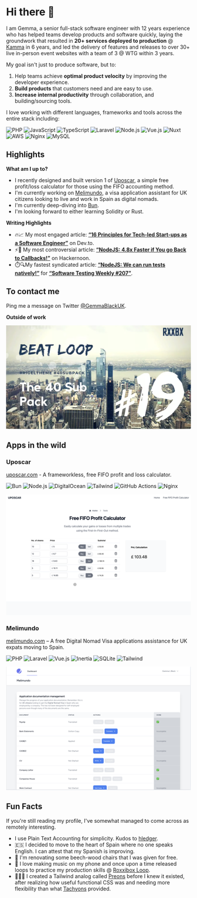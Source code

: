 # Hi there 👋

I am Gemma, a senior full-stack software engineer with 12 years experience who has helped teams develop products and software quickly, laying the groundwork that resulted in **20+ services deployed to production** @ [Kamma](https://kammadata.com) in 6 years, and led the delivery of features and releases to over 30+ live in-person event websites with a team of 3 @ WTG within 3 years.

My goal isn't just to produce software, but to:

1. Help teams achieve **optimal product velocity** by improving the developer experience.
2. **Build products** that customers need and are easy to use.
3. **Increase internal productivity** through collaboration, and building/sourcing tools.

I love working with different languages, frameworks and tools across the entire stack including:

![PHP](https://img.shields.io/badge/PHP-777BB4.svg?style=for-the-badge&logo=PHP&logoColor=white)
![JavaScript](https://img.shields.io/badge/JavaScript-F7DF1E.svg?style=for-the-badge&logo=JavaScript&logoColor=black)
![TypeScript](https://img.shields.io/badge/TypeScript-3178C6.svg?style=for-the-badge&logo=TypeScript&logoColor=white)
![Laravel](https://img.shields.io/badge/Laravel-FF2D20.svg?style=for-the-badge&logo=Laravel&logoColor=white)
![Node.js](https://img.shields.io/badge/Node.js-5FA04E.svg?style=for-the-badge&logo=nodedotjs&logoColor=white)
![Vue.js](https://img.shields.io/badge/Vue.js-4FC08D.svg?style=for-the-badge&logo=vuedotjs&logoColor=white)
![Nuxt](https://img.shields.io/badge/Nuxt.js-00DC82.svg?style=for-the-badge&logo=nuxtdotjs&logoColor=white)
![AWS](https://img.shields.io/badge/Amazon%20Web%20Services-232F3E.svg?style=for-the-badge&logo=Amazon-Web-Services&logoColor=white)
![Nginx](https://img.shields.io/badge/NGINX-009639.svg?style=for-the-badge&logo=NGINX&logoColor=white)
![MySQL](https://img.shields.io/badge/MySQL-4479A1.svg?style=for-the-badge&logo=MySQL&logoColor=white)

## Highlights

**What am I up to?**

- I recently designed and built version 1 of [Uposcar](#uposcar), a simple free profit/loss calculator for those using the FIFO accounting method.
- I'm currently working on [Melimundo](#melimundo), a visa application assistant for UK citizens looking to live and work in Spain as digital nomads.
- I'm currently deep-diving into [Bun](https://bun.sh).
- I'm looking forward to either learning Solidity or Rust.

**Writing Highlights**

- 🔥📈 My most engaged article: **[“16 Principles for Tech-led Start-ups as a Software Engineer”](https://dev.to/gemmablack/16-principles-for-tech-led-start-ups-as-software-engineer-5gjk)** on Dev.to.
- ⚡💬 My most controversial article: **[“NodeJS: 4.8x Faster if You go Back to Callbacks!”](https://hackernoon.com/nodejs-48x-faster-if-you-go-back-to-callbacks)** on Hackernoon.
- ⏱️🔍My fastest syndicated article: **[“NodeJS: We can run tests natively!”](https://gemmablack.dev/nodejs-we-can-run-tests-natively)** for **[“Software Testing Weekly #207”](https://softwaretestingweekly.com/issues/207)**. 

## To contact me

Ping me a message on Twitter [@GemmaBlackUK](https://x.com/GemmaBlackUK).

**Outside of work**

[![Roxxibox Loop](./images/roxxibox-loop.png)](https://www.youtube.com/watch?v=elTS8uGdrYs)

## Apps in the wild

### Uposcar

[uposcar.com](https://uposcar.com) - A frameworkless, free FIFO profit and loss calculator.

![Bun](https://img.shields.io/badge/Bun-000000.svg?style=for-the-badge&logo=Bun&logoColor=white)   ![Node.js](https://img.shields.io/badge/Node.js-5FA04E.svg?style=for-the-badge&logo=nodedotjs&logoColor=white)  ![DigitalOcean](https://img.shields.io/badge/DigitalOcean-0080FF.svg?style=for-the-badge&logo=DigitalOcean&logoColor=white)     ![Tailwind](https://img.shields.io/badge/Tailwind%20CSS-06B6D4.svg?style=for-the-badge&logo=Tailwind-CSS&logoColor=white)   ![GitHub Actions](https://img.shields.io/badge/GitHub%20Actions-2088FF.svg?style=for-the-badge&logo=GitHub-Actions&logoColor=white)     ![Nginx](https://img.shields.io/badge/NGINX-009639.svg?style=for-the-badge&logo=NGINX&logoColor=white)

[![uposcar.com screenshot](./images/uposcar.png)](https://uposcar.com)

### Melimundo

[melimundo.com](https://melimundo.com) – A free Digital Nomad Visa applications assistance for UK expats moving to Spain.

![PHP](https://img.shields.io/badge/PHP-777BB4.svg?style=for-the-badge&logo=PHP&logoColor=white)
![Laravel](https://img.shields.io/badge/Laravel-FF2D20.svg?style=for-the-badge&logo=Laravel&logoColor=white)
![Vue.js](https://img.shields.io/badge/Vue.js-4FC08D.svg?style=for-the-badge&logo=vuedotjs&logoColor=white)
![Inertia](https://img.shields.io/badge/Inertia-9553E9.svg?style=for-the-badge&logo=Inertia&logoColor=white)
![SQLite](https://img.shields.io/badge/SQLite-003B57.svg?style=for-the-badge&logo=SQLite&logoColor=white)
![Tailwind](https://img.shields.io/badge/Tailwind%20CSS-06B6D4.svg?style=for-the-badge&logo=Tailwind-CSS&logoColor=white)

![Melimundo screenshot](./images/melimundo.png)

## Fun Facts

If you're still reading my profile, I've somewhat managed to come across as remotely interesting.

- I use Plain Text Accounting for simplicity. Kudos to [hledger](https://hledger.org/).
- 🇪🇸 I decided to move to the heart of Spain where no one speaks English. I can attest that my Spanish is improving.
- 🔨 I'm renovating some beech-wood chairs that I was given for free.
- 🎹 I love making music on my phone and once upon a time released loops to practice my production skills @ [Roxxibox Loop](https://www.youtube.com/@RoxxiboxLoop).
- 👩🏽‍💻 I created a Tailwind analog called [Preons](https://github.com/preons/preons) before I knew it existed, after realizing how useful functional CSS was and needing more flexibility than what [Tachyons](https://tachyons.io/) provided.